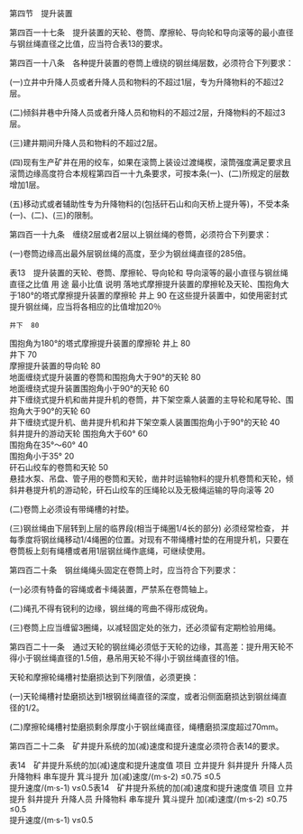 第四节　提升装置

第四百一十七条　提升装置的天轮、卷筒、摩擦轮、导向轮和导向滚等的最小直径与钢丝绳直径之比值，应当符合表13的要求。

第四百一十八条　各种提升装置的卷筒上缠绕的钢丝绳层数，必须符合下列要求：

(一)立井中升降人员或者升降人员和物料的不超过1层，专为升降物料的不超过2层。

(二)倾斜井巷中升降人员或者升降人员和物料的不超过2层，升降物料的不超过3层。

(三)建井期间升降人员和物料的不超过2层。

(四)现有生产矿井在用的绞车，如果在滚筒上装设过渡绳楔，滚筒强度满足要求且滚筒边缘高度符合本规程第四百一十九条要求，可按本条(一)、(二)所规定的层数增加1层。

(五)移动式或者辅助性专为升降物料的(包括矸石山和向天桥上提升等)，不受本条(一)、(二)、(三)的限制。

第四百一十九条　缠绕2层或者2层以上钢丝绳的卷筒，必须符合下列要求：

(一)卷筒边缘高出最外层钢丝绳的高度，至少为钢丝绳直径的285倍。

表13　提升装置的天轮、卷筒、摩擦轮、导向轮和
导向滚等的最小直径与钢丝绳直径之比值
用  途	最小比值	说明
落地式摩擦提升装置的摩擦轮及天轮、围抱角大于180°的塔式摩擦提升装置的摩擦轮	井上	90	在这些提升装置中，如使用密封式提升钢丝绳，应当将各相应的比值增加20％

	井下	80	
围抱角为180°的塔式摩擦提升装置的摩擦轮	井上	80	
	井下	70	
摩擦提升装置的导向轮	80	
地面缠绕式提升装置的卷筒和围抱角大于90°的天轮	80	
地面缠绕式提升装置围抱角小于90°的天轮	60	
井下缠绕式提升机和凿井提升机的卷筒，井下架空乘人装置的主导轮和尾导轮、围抱角大于90°的天轮	60	
井下缠绕式提升机、凿井提升机和井下架空乘人装置围抱角小于90°的天轮	40	
斜井提升的游动天轮	围抱角大于60°	60	
	围抱角在35°～60°	40	
	围抱角小于35°	20	
矸石山绞车的卷筒和天轮	50	
悬挂水泵、吊盘、管子用的卷筒和天轮，凿井时运输物料的提升机卷筒和天轮，倾斜井巷提升机的游动轮，矸石山绞车的压绳轮以及无极绳运输的导向滚等	20	

(二)卷筒上必须设有带绳槽的衬垫。

(三)钢丝绳由下层转到上层的临界段(相当于绳圈1/4长的部分) 必须经常检查， 并每季度将钢丝绳移动1/4绳圈的位置。对现有不带绳槽衬垫的在用提升机，只要在卷筒板上刻有绳槽或者用1层钢丝绳作底绳，可继续使用。

第四百二十条　钢丝绳绳头固定在卷筒上时，应当符合下列要求：

(一)必须有特备的容绳或者卡绳装置，严禁系在卷筒轴上。

(二)绳孔不得有锐利的边缘，钢丝绳的弯曲不得形成锐角。

(三)卷筒上应当缠留3圈绳，以减轻固定处的张力，还必须留有定期检验用绳。

第四百二十一条　通过天轮的钢丝绳必须低于天轮的边缘，其高差：提升用天轮不得小于钢丝绳直径的1.5倍，悬吊用天轮不得小于钢丝绳直径的1倍。

天轮和摩擦轮绳槽衬垫磨损达到下列限值，必须更换：

(一)天轮绳槽衬垫磨损达到1根钢丝绳直径的深度，或者沿侧面磨损达到钢丝绳直径的1/2。

(二)摩擦轮绳槽衬垫磨损剩余厚度小于钢丝绳直径，绳槽磨损深度超过70mm。

第四百二十二条　矿井提升系统的加(减)速度和提升速度必须符合表14的要求。

表14　矿井提升系统的加(减)速度和提升速度值
项目	立井提升	斜井提升
	升降人员	升降物料	串车提升	箕斗提升
加(减)速度/(m·s-2)	≤0.75		≤0.5	
提升速度/(m·s-1)	v≤0.5表14　矿井提升系统的加(减)速度和提升速度值
项目	立井提升	斜井提升
	升降人员	升降物料	串车提升	箕斗提升
加(减)速度/(m·s-2)	≤0.75		≤0.5	
提升速度/(m·s-1)	v≤0.5
